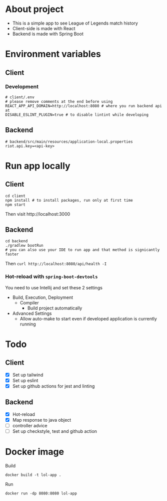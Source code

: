 # About project

- This is a simple app to see League of Legends match history
- Client-side is made with React
- Backend is made with Spring Boot

# Environment variables

## Client

### Development

```
# client/.env
# please remove comments at the end before using
REACT_APP_API_DOMAIN=http://localhost:8080 # where you run backend api at
DISABLE_ESLINT_PLUGIN=true # to disable lintint while developing
```

## Backend
```
# backend/src/main/resources/application-local.properties
riot.api.key=<api-key>
```

# Run app locally

## Client

```
cd client
npm install # to install packages, run only at first time
npm start
```

Then visit http://localhost:3000

## Backend

```
cd backend
./gradlew bootRun
# you can also use your IDE to run app and that method is signicantly faster
```

Then `curl http://localhost:8080/api/health -I`

### Hot-reload with `spring-boot-devtools`

You need to use Intellij and set these 2 settings

- Build, Execution, Deployment
    - Compiler
        - Build project automatically
- Advanced Settings
    - Allow auto-make to start even if developed application is currently running

# Todo

## Client

- [x] Set up tailwind
- [x] Set up eslint
- [x] Set up github actions for jest and linting

## Backend

- [x] Hot-reload
- [x] Map response to java object
- [ ] controller advice
- [ ] Set up checkstyle, test and github action

# Docker image

Build

```
docker build -t lol-app .
```

Run

```
docker run -dp 8080:8080 lol-app
```
